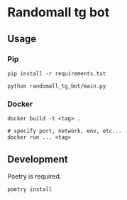 # Randomall tg bot

## Usage

### Pip
```
pip install -r requirements.txt

python randomall_tg_bot/main.py
```

### Docker
```
docker build -t <tag> .

# specify port, network, env, etc...
docker run ... <tag>
```

## Development
Poetry is required.
```
poetry install
```
